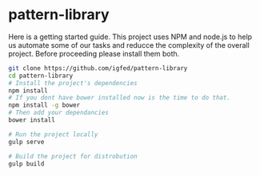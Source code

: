 # pattern-library
Here is a getting started guide.
This project uses NPM and node.js to help us automate some of our tasks and reducce the complexity of the overall project.
Before proceeding please install them both.

```bash
git clone https://github.com/igfed/pattern-library
cd pattern-library
# Install the project's dependencies
npm install
# If you dont have bower installed now is the time to do that.
npm install -g bower
# Then add your dependancies
bower install

# Run the project locally
gulp serve

# Build the project for distrobution
gulp build
```